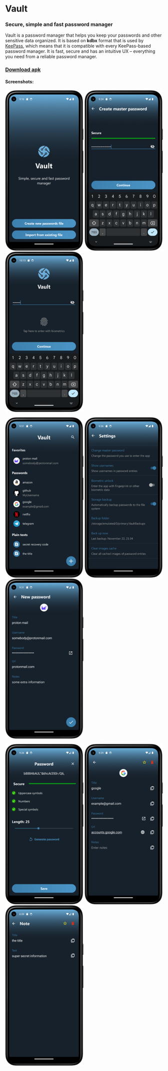 # Vault

### Secure, simple and fast password manager

Vault is a password manager that helps you keep your passwords and other sensitive data organized. It is based on **kdbx** format that is used by [KeePass](https://keepass.info/), which means that it is compatible with every KeePass-based password manager. It is fast, secure and has an intuitive UX – everything you need from a reliable password manager.

### [Download apk](android-app/apk/vault.apk)

#### Screenshots:

<p float="left">
  <img src="android-app/screenshots/initial_screen.png" width="250" />
  <img src="android-app/screenshots/creating_master_password.png" width="250" /> 
  <img src="android-app/screenshots/login_biometrics.png" width="250" /> 
</p>
<p float="left">
  <img src="android-app/screenshots/main_list.png" width="250" />
  <img src="android-app/screenshots/settings.png" width="250" />
  <img src="android-app/screenshots/creating_new_password_entry.png" width="250" />  
</p>
<p float="left">
  <img src="android-app/screenshots/editing_password_screen.png" width="250" />
  <img src="android-app/screenshots/password_entry.png" width="250" />
  <img src="android-app/screenshots/note_entry.png" width="250" /> 
</p>
